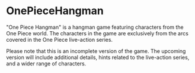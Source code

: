 # OnePieceHangman
"One Piece Hangman" is a hangman game featuring characters from the One Piece world. 
The characters in the game are exclusively from the arcs covered in the One Piece live-action series.

Please note that this is an incomplete version of the game. 
The upcoming version will include additional details, hints related to the live-action series, and a wider range of characters.
